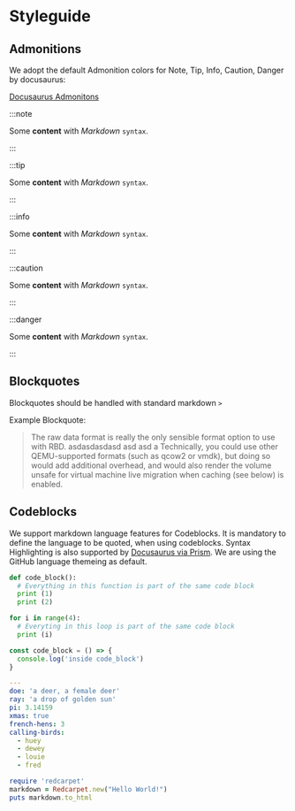 # Styleguide

## Admonitions

We adopt the default Admonition colors for Note, Tip, Info, Caution, Danger by docusaurus:

[Docusaurus Admonitons](https://docusaurus-archive-october-2023.netlify.app/docs/markdown-features/admonitions)

:::note

Some **content** with _Markdown_ `syntax`.

:::

:::tip

Some **content** with _Markdown_ `syntax`.

:::

:::info

Some **content** with _Markdown_ `syntax`.

:::

:::caution

Some **content** with _Markdown_ `syntax`.

:::

:::danger

Some **content** with _Markdown_ `syntax`.

:::

## Blockquotes

Blockquotes should be handled with standard markdown `>`

Example Blockquote:

> The raw data format is really the only sensible format option to use with RBD. asdasdasdasd asd asd a
> Technically, you could use other QEMU-supported formats
> (such as qcow2 or vmdk), but doing so would add additional overhead, and would
> also render the volume unsafe for virtual machine live
> migration when caching (see below) is enabled.

## Codeblocks

We support markdown language features for Codeblocks.
It is mandatory to define the language to be quoted, when using codeblocks.
Syntax Highlighting is also supported by [Docusaurus via Prism](https://docusaurus-archive-october-2023.netlify.app/docs/markdown-features/code-blocks#supported-languages).
We are using the GitHub language themeing as default.

```python title="Python example"
def code_block():
  # Everything in this function is part of the same code block
  print (1)
  print (2)

for i in range(4):
  # Everyting in this loop is part of the same code block
  print (i)
```

```javascript title="Javascript example"
const code_block = () => {
  console.log('inside code_block')
}
```

```yaml title="YAML example"
---
doe: 'a deer, a female deer'
ray: 'a drop of golden sun'
pi: 3.14159
xmas: true
french-hens: 3
calling-birds:
  - huey
  - dewey
  - louie
  - fred
```

```ruby title="Ruby example"
require 'redcarpet'
markdown = Redcarpet.new("Hello World!")
puts markdown.to_html
```
